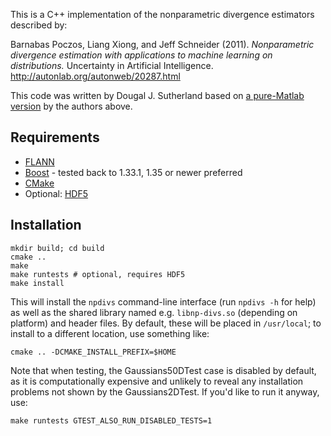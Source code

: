 This is a C++ implementation of the nonparametric divergence estimators
described by:

Barnabas Poczos, Liang Xiong, and Jeff Schneider (2011).
_Nonparametric divergence estimation with applications to machine learning on distributions._
Uncertainty in Artificial Intelligence.
http://autonlab.org/autonweb/20287.html

This code was written by Dougal J. Sutherland based on
[a pure-Matlab version](http://www.autonlab.org/autonweb/20466)
by the authors above.


Requirements
------------

  * [FLANN](http://people.cs.ubc.ca/~mariusm/index.php/FLANN/FLANN)
  * [Boost](http://boost.org) - tested back to 1.33.1, 1.35 or newer preferred
  * [CMake](http://cmake.org)
  * Optional: [HDF5](http://www.hdfgroup.org/HDF5/)


Installation
------------

    mkdir build; cd build
    cmake ..
    make
    make runtests # optional, requires HDF5
    make install

This will install the `npdivs` command-line interface (run `npdivs -h` for
help) as well as the shared library named e.g. `libnp-divs.so` (depending on
platform) and header files. By default, these will be placed in `/usr/local`;
to install to a different location, use something like:

    cmake .. -DCMAKE_INSTALL_PREFIX=$HOME

Note that when testing, the Gaussians50DTest case is disabled by default, as it
is computationally expensive and unlikely to reveal any installation problems
not shown by the Gaussians2DTest. If you'd like to run it anyway, use:

    make runtests GTEST_ALSO_RUN_DISABLED_TESTS=1

